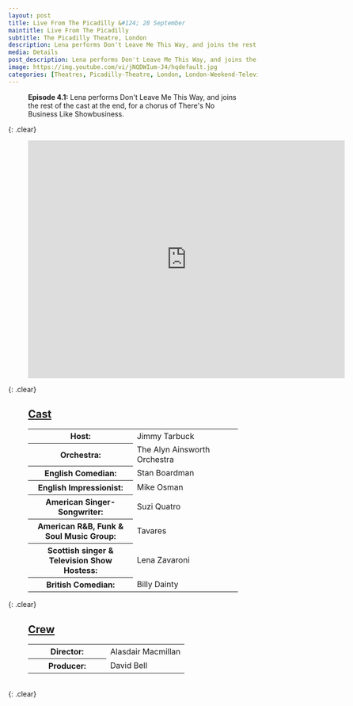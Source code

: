 ```yaml
---
layout: post
title: Live From The Picadilly &#124; 28 September
maintitle: Live From The Picadilly
subtitle: The Picadilly Theatre, London
description: Lena performs Don't Leave Me This Way, and joins the rest of the cast at the end, for a chorus of There's No Business Like Showbusiness.
media: Details
post_description: Lena performs Don't Leave Me This Way, and joins the rest of the cast at the end, for a chorus of There's No Business Like Showbusiness.
image: https://img.youtube.com/vi/jNQDWIum-J4/hqdefault.jpg
categories: [Theatres, Picadilly-Theatre, London, London-Weekend-Television, OnThisDay28September]
---
```


<figure class="fig3">
<strong>Episode 4.1:</strong> Lena performs Don't Leave Me This Way, and joins the rest of the cast at the end, for a chorus of There's No Business Like Showbusiness.
</figure>

{: .clear}

<figure class="fig3">
<div class="responsive-video">
<iframe width="640px" height="480px" src="https://www.youtube.com/embed/jNQDWIum-J4?rel=0&showinfo=1" frameborder="0" allowfullscreen=""></iframe>
</div>
</figure>

{: .clear}

<figure class="fig3">
<h2 id="cast"><a href="#cast">Cast</a></h2>
<table>
<tr><th style="width:50%;">Host:</th><td style="width:50%;">Jimmy Tarbuck</td></tr>
<tr><th>Orchestra:</th><td>The Alyn Ainsworth Orchestra</td></tr>
<tr><th>English Comedian:</th><td>Stan Boardman</td></tr>
<tr><th>English Impressionist:</th><td>Mike Osman</td></tr>
<tr><th>American Singer-Songwriter:</th><td>Suzi Quatro</td></tr>
<tr><th>American R&B, Funk & Soul Music Group:</th><td>Tavares</td></tr>
<tr><th>Scottish singer & Television Show Hostess:</th><td>Lena Zavaroni</td></tr>
<tr><th>British Comedian:</th><td>Billy Dainty</td></tr>
</table>
</figure>

{: .clear}

<figure class="fig3">
<h2 id="crew"><a href="#crew">Crew</a></h2>
<table>
<tr><th style="width:50%;">Director:</th><td style="width:50%;">Alasdair Macmillan</td></tr>
<tr><th>Producer:</th><td>David Bell</td></tr>
</table>
</figure>

<br />{: .clear}
